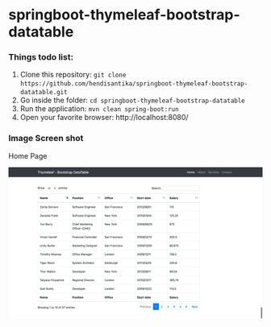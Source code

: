 # springboot-thymeleaf-bootstrap-datatable
### Things todo list:
1. Clone this repository: `git clone https://github.com/hendisantika/springboot-thymeleaf-bootstrap-datatable.git`
2. Go inside the folder: `cd springboot-thymeleaf-bootstrap-datatable`
3. Run the application: `mvn clean spring-boot:run`
4. Open your favorite browser: http://localhost:8080/

### Image Screen shot

Home Page

![Home Page](img/home.png "Home Page")